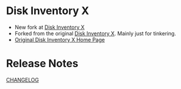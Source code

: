 Disk Inventory X
================

- New fork at [Disk Inventory X](https://github.com/chorpler/disk-inventory-x)
- Forked from the original [Disk Inventory X](https://gitlab.com/tderlien/disk-inventory-x). Mainly just for tinkering.
- [Original Disk Inventory X Home Page](https://www.derlien.com/)

# Release Notes

[CHANGELOG](./CHANGELOG.md)
